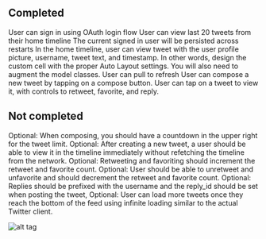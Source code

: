 
Completed
-------------
User can sign in using OAuth login flow
User can view last 20 tweets from their home timeline
The current signed in user will be persisted across restarts
In the home timeline, user can view tweet with the user profile picture, username, tweet text, and timestamp. In other words, design the custom cell with the proper Auto Layout settings. You will also need to augment the model classes.
User can pull to refresh
User can compose a new tweet by tapping on a compose button.
User can tap on a tweet to view it, with controls to retweet, favorite, and reply.


Not completed
-----------------
Optional: When composing, you should have a countdown in the upper right for the tweet limit.
Optional: After creating a new tweet, a user should be able to view it in the timeline immediately without refetching the timeline from the network.
Optional: Retweeting and favoriting should increment the retweet and favorite count.
Optional: User should be able to unretweet and unfavorite and should decrement the retweet and favorite count.
Optional: Replies should be prefixed with the username and the reply_id should be set when posting the tweet,
Optional: User can load more tweets once they reach the bottom of the feed using infinite loading similar to the actual Twitter client.


![alt tag](https://raw.github.com/dtycoon/tweetsie/master/tweetsie.gif)

